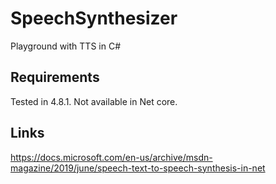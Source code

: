 # SpeechSynthesizer
Playground with TTS in C#

## Requirements

Tested in 4.8.1. Not available in Net core.

## Links

https://docs.microsoft.com/en-us/archive/msdn-magazine/2019/june/speech-text-to-speech-synthesis-in-net
